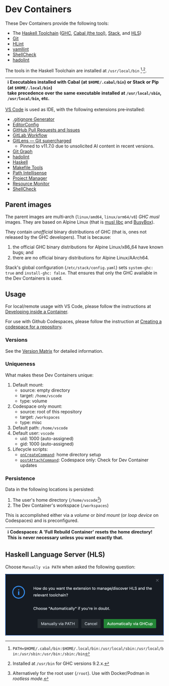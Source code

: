# Dev Containers

These Dev Containers provide the following tools:

* The
  [Haskell Toolchain](https://www.haskell.org/ghcup/install/#supported-tools)
  ([GHC](https://www.haskell.org/ghc),
  [Cabal (the tool)](https://cabal.readthedocs.io),
  [Stack](https://docs.haskellstack.org), and
  [HLS](https://haskell-language-server.readthedocs.io))
* [Git](https://git-scm.com)
* [HLint](https://hackage.haskell.org/package/hlint)
* [yamllint](https://yamllint.readthedocs.io)
* [ShellCheck](https://www.shellcheck.net)
* [hadolint](https://github.com/hadolint/hadolint)

The tools in the Haskell Toolchain are installed at `/usr/local/bin`
[^1]<sup>,</sup>[^2].

[^1]: `PATH=$HOME/.cabal/bin:$HOME/.local/bin:/usr/local/sbin:/usr/local/bin:/usr/sbin:/usr/bin:/sbin:/bin`

[^2]: Installed at `/usr/bin` for GHC versions 9.2.x.

| :information_source: Executables installed with Cabal (at `$HOME/.cabal/bin`) or Stack or Pip (at `$HOME/.local/bin`)<br>take precedence over the same executable installed at `/usr/local/sbin`, `/usr/local/bin`, etc.|
|:------------------------------------------------------------------------------------------------------------------------------------------------------------------------------------------------------------------------|

[VS Code](https://code.visualstudio.com) is used as IDE, with the following
extensions pre‑installed:

* [.gitignore Generator](https://marketplace.visualstudio.com/items?itemName=piotrpalarz.vscode-gitignore-generator)
* [EditorConfig](https://marketplace.visualstudio.com/items?itemName=EditorConfig.EditorConfig)
* [GitHub Pull Requests and Issues](https://marketplace.visualstudio.com/items?itemName=GitHub.vscode-pull-request-github)
* [GitLab Workflow](https://marketplace.visualstudio.com/items?itemName=GitLab.gitlab-workflow)
* [GitLens — Git supercharged](https://marketplace.visualstudio.com/items?itemName=eamodio.gitlens)
  * Pinned to v11.7.0 due to unsolicited AI content in recent versions.
* [Git Graph](https://marketplace.visualstudio.com/items?itemName=mhutchie.git-graph)
* [hadolint](https://marketplace.visualstudio.com/items?itemName=exiasr.hadolint)
* [Haskell](https://marketplace.visualstudio.com/items?itemName=haskell.haskell)
* [Makefile Tools](https://marketplace.visualstudio.com/items?itemName=ms-vscode.makefile-tools)
* [Path Intellisense](https://marketplace.visualstudio.com/items?itemName=christian-kohler.path-intellisense)
* [Project Manager](https://marketplace.visualstudio.com/items?itemName=alefragnani.project-manager)
* [Resource Monitor](https://marketplace.visualstudio.com/items?itemName=mutantdino.resourcemonitor)
* [ShellCheck](https://marketplace.visualstudio.com/items?itemName=timonwong.shellcheck)

## Parent images

The parent images are multi‑arch (`linux/amd64`, `linux/arm64/v8`)
<nobr>*GHC musl*</nobr> images. They are based on Alpine Linux (that is
[musl libc](https://musl.libc.org) and [BusyBox](https://www.busybox.net)).

They contain *unofficial* binary distributions of GHC (that is, ones not
released by the GHC developers). That is because:

1. the official GHC binary distributions for Alpine Linux/x86_64 have known
   bugs; and
2. there are no official binary distributions for Alpine Linux/AArch64.

Stack's global configuration (`/etc/stack/config.yaml`) sets
<nobr>`system-ghc: true`</nobr> and <nobr>`install-ghc: false`</nobr>. That
ensures that only the GHC available in the Dev Containers is used.

## Usage

For local/remote usage with VS Code, please follow the instructions at
[Developing inside a Container](https://code.visualstudio.com/docs/devcontainers/containers).

For use with Github Codespaces, please follow the instruction at
[Creating a codespace for a repository](https://docs.github.com/en/codespaces/developing-in-codespaces/creating-a-codespace-for-a-repository#creating-a-codespace-for-a-repository).

### Versions

See the [Version Matrix](VERSION_MATRIX.md) for detailed information.

### Uniqueness

What makes these Dev Containers unique:

1. Default mount:
    * source: empty directory
    * target: `/home/vscode`
    * type: volume
1. Codespace only mount:
    * source: root of this repository
    * target: `/workspaces`
    * type: misc
1. Default path: `/home/vscode`
1. Default user: `vscode`
    * uid: 1000 (auto-assigned)
    * gid: 1000 (auto-assigned)
1. Lifecycle scripts:
    * [`onCreateCommand`](scripts/usr/local/bin/onCreateCommand.sh):
      home directory setup
    * [`postAttachCommand`](scripts/etc/skel/.local/bin/checkForUpdates.sh):
      Codespace only: Check for Dev Container updates

### Persistence

Data in the following locations is persisted:

1. The user's home directory (`/home/vscode`[^3])
2. The Dev Container's workspace (`/workspaces`)

[^3]: Alternatively for the root user (`/root`). Use with Docker/Podman in
*rootless mode*.

This is accomplished either via a *volume* or *bind mount* (or *loop device*
on Codespaces) and is preconfigured.

| :information_source: **Codespaces: A 'Full Rebuild Container' resets the home directory!**<br>This is never necessary unless you want exactly that. |
|:----------------------------------------------------------------------------------------------------------------------------------------------------|

## Haskell Language Server (HLS)

Choose <nobr>`Manually via PATH`</nobr> when asked the following question:

<img width="520" alt="Manage HLS" src="assets/screenshots/manageHLS.png">
